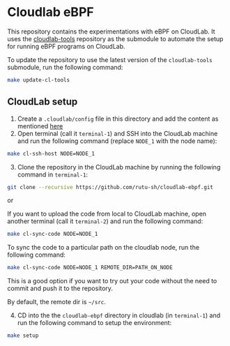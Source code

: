 # Cloudlab eBPF

This repository contains the experimentations with eBPF on CloudLab. It uses the [cloudlab-tools](https://github.com/rutu-sh/cloudlab-tools/tree/main) repository as the submodule to automate the setup for running eBPF programs on CloudLab. 

To update the repository to use the latest version of the `cloudlab-tools` submodule, run the following command:

```bash
make update-cl-tools
```

## CloudLab setup 

1. Create a `.cloudlab/config` file in this directory and add the content as mentioned [here](https://github.com/rutu-sh/cloudlab-tools?tab=readme-ov-file#setting-up-cloudlab)
2. Open terminal (call it `terminal-1`) and SSH into the CloudLab machine and run the following command (replace `NODE_1` with the node name):
```bash
make cl-ssh-host NODE=NODE_1
```
3. Clone the repository in the CloudLab machine by running the following command in `terminal-1`:
```bash
git clone --recursive https://github.com/rutu-sh/cloudlab-ebpf.git
```
 or 

 If you want to upload the code from local to CloudLab machine, open another terminal (call it `terminal-2`) and run the following command:

 ```bash
 make cl-sync-code NODE=NODE_1
 ```

To sync the code to a particular path on the cloudlab node, run the following command:

```bash
make cl-sync-code NODE=NODE_1 REMOTE_DIR=PATH_ON_NODE
```

This is a good option if you want to try out your code without the need to commit and push it to the repository.

By default, the remote dir is `~/src`. 

4. CD into the the `cloudlab-ebpf` directory in cloudlab (in `terminal-1`) and run the following command to setup the environment:

```bash
make setup
```

